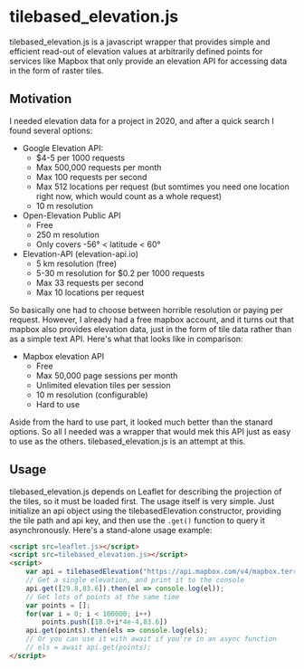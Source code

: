 # tilebased\_elevation.js
tilebased\_elevation.js is a javascript wrapper that provides simple and efficient read-out
of elevation values at arbitrarily defined points for services like Mapbox that only
provide an elevation API for accessing data in the form of raster tiles.

## Motivation
I needed elevation data for a project in 2020, and after a quick search I found
several options:

* Google Elevation API:
    * $4-5 per 1000 requests
    * Max 500,000 requests per month
    * Max 100 requests per second
    * Max 512 locations per request (but somtimes you need one location right now, which would count as a whole request)
    * 10 m resolution
* Open-Elevation Public API
    * Free
    * 250 m resolution
    * Only covers -56° < latitude < 60°
* Elevation-API (elevation-api.io)
    * 5 km resolution (free)
    * 5-30 m resolution for $0.2 per 1000 requests
    * Max 33 requests per second
    * Max 10 locations per request

So basically one had to choose between horrible resolution or paying per request.
However, I already had a free mapbox account, and it turns out that mapbox also provides
elevation data, just in the form of tile data rather than as a simple text API. Here's
what that looks like in comparison:

* Mapbox elevation API
    * Free
    * Max 50,000 page sessions per month
    * Unlimited elevation tiles per session
    * 10 m resolution (configurable)
    * Hard to use

Aside from the hard to use part, it looked much better than the stanard options.
So all I needed was a wrapper that would mek this API just as easy to use as the others.
tilebased\_elevation.js is an attempt at this.

## Usage
tilebased\_elevation.js depends on Leaflet for describing the projection of the tiles,
so it must be loaded first. The usage itself is very simple. Just initialize an api
object using the tilebasedElevation constructor, providing the tile path and api key,
and then use the `.get()` function to query it asynchronously. Here's a stand-alone usage
example:

```html
<script src=leaflet.js></script>
<script src=tilebased_elevation.js></script>
<script>
	var api = tilebasedElevation("https://api.mapbox.com/v4/mapbox.terrain-rgb/{z}/{x}/{y}.pngraw?access_token=[YOUR_MAPBOX_API_KEY]");
	// Get a single elevation, and print it to the console
	api.get([29.8,83.6]).then(el => console.log(el));
	// Get lots of points at the same time
	var points = [];
	for(var i = 0; i < 100000; i++)
		points.push([18.0+i*4e-4,83.6])
	api.get(points).then(els => console.log(els);
	// Or you can use it with await if you're in an async function
	// els = await api.get(points);
</script>
```
